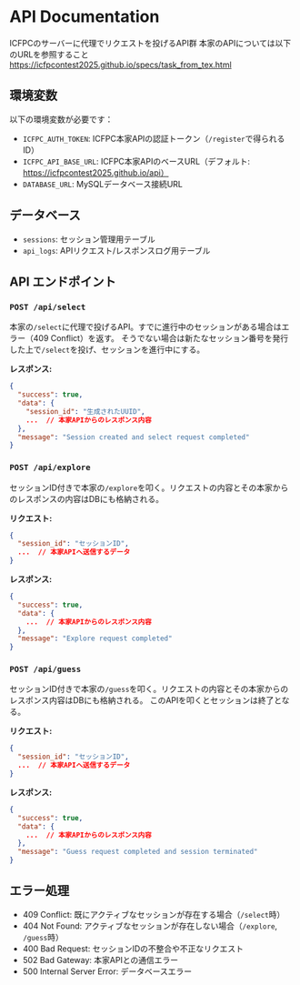 # API Documentation

ICFPCのサーバーに代理でリクエストを投げるAPI群
本家のAPIについては以下のURLを参照すること
https://icfpcontest2025.github.io/specs/task_from_tex.html

## 環境変数

以下の環境変数が必要です：
- `ICFPC_AUTH_TOKEN`: ICFPC本家APIの認証トークン（`/register`で得られるID）
- `ICFPC_API_BASE_URL`: ICFPC本家APIのベースURL（デフォルト: https://icfpcontest2025.github.io/api）
- `DATABASE_URL`: MySQLデータベース接続URL

## データベース

- `sessions`: セッション管理用テーブル
- `api_logs`: APIリクエスト/レスポンスログ用テーブル

## API エンドポイント

### `POST /api/select`

本家の`/select`に代理で投げるAPI。すでに進行中のセッションがある場合はエラー（409 Conflict）を返す。
そうでない場合は新たなセッション番号を発行した上で`/select`を投げ、セッションを進行中にする。

**レスポンス:**
```json
{
  "success": true,
  "data": {
    "session_id": "生成されたUUID",
    ...  // 本家APIからのレスポンス内容
  },
  "message": "Session created and select request completed"
}
```

### `POST /api/explore`

セッションID付きで本家の`/explore`を叩く。リクエストの内容とその本家からのレスポンスの内容はDBにも格納される。

**リクエスト:**
```json
{
  "session_id": "セッションID",
  ...  // 本家APIへ送信するデータ
}
```

**レスポンス:**
```json
{
  "success": true,
  "data": {
    ...  // 本家APIからのレスポンス内容
  },
  "message": "Explore request completed"
}
```

### `POST /api/guess`

セッションID付きで本家の`/guess`を叩く。リクエストの内容とその本家からのレスポンス内容はDBにも格納される。
このAPIを叩くとセッションは終了となる。

**リクエスト:**
```json
{
  "session_id": "セッションID",
  ...  // 本家APIへ送信するデータ
}
```

**レスポンス:**
```json
{
  "success": true,
  "data": {
    ...  // 本家APIからのレスポンス内容
  },
  "message": "Guess request completed and session terminated"
}
```

## エラー処理

- 409 Conflict: 既にアクティブなセッションが存在する場合（`/select`時）
- 404 Not Found: アクティブなセッションが存在しない場合（`/explore`, `/guess`時）
- 400 Bad Request: セッションIDの不整合や不正なリクエスト
- 502 Bad Gateway: 本家APIとの通信エラー
- 500 Internal Server Error: データベースエラー
